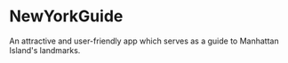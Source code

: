 NewYorkGuide
============

An attractive and user-friendly app which serves as a guide to Manhattan Island's landmarks.
